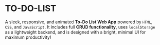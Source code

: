# TO-DO-LIST
A sleek, responsive, and animated **To-Do List Web App** powered by `HTML`, `CSS`, and `JavaScript`. It includes full **CRUD functionality**, uses `localStorage` as a lightweight backend, and is designed with a bright, minimal UI for maximum productivity!
